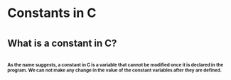 <h1> Constants in C <h1>
<h2> What is a constant in C? <h2>
<p style="font-size:10px"> As the name suggests, a constant in C is a variable that cannot be modified once it is declared in the program. We can not make any change in the value of the constant variables after they are defined. <p>
